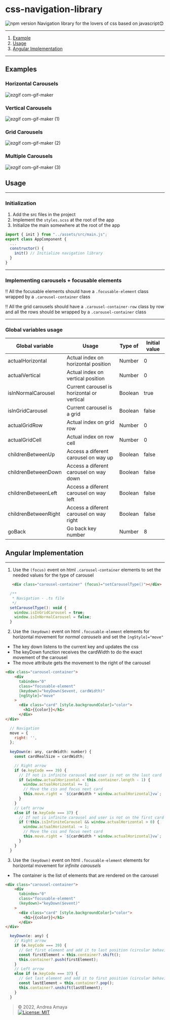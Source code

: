# css-navigation-library
![npm version](https://badge.fury.io/js/survey-monkey-streams.svg) Navigation library for the lovers of css based on javascript😊
***
1. [ Example ](#example)
2. [ Usage ](#usage)
3. [ Angular Implementation ](#angular)
***
<a name="example"></a>
## Examples
### Horizontal Carousels
![ezgif com-gif-maker](https://user-images.githubusercontent.com/28350445/155257425-66306587-74ab-4012-8ded-33bc7ad8c0e7.gif)

### Vertical Carousels
![ezgif com-gif-maker (1)](https://user-images.githubusercontent.com/28350445/155257444-aea99043-1a75-4f7f-a486-52ffa4be36fc.gif)

### Grid Carousels
![ezgif com-gif-maker (2)](https://user-images.githubusercontent.com/28350445/155257453-b5d8020d-06b7-4df6-aec1-bcb8c1c113fa.gif)

### Multiple Carousels
![ezgif com-gif-maker (3)](https://user-images.githubusercontent.com/28350445/155257455-5c23c639-b91d-4279-994b-fe9df9b687e5.gif)

<a name="usage"></a>
## Usage
***
### Initialization
1. Add the src files in the project
2. Implement the `styles.scss` at the root of the app
3. Initialize the main somewhere at the root of the app
````javascript
import { init } from "../assets/src/main.js";
export class AppComponent {
  ...
  constructor() {
    init() // Initialize navigation library
  }
}
````
***
### Implementing carousels + focusable elements
‼️ All the focusable elements should have a `.focusable-element` class wrapped by a `.carousel-container` class

‼️ All the grid carousels should have a `.carousel-container-row` class by row and all the rows should be wrapped by a `.carousel-container` class

***
### Global variables usage
Global variable  | Usage | Type of | Initial value
------------- | ------------- | -------------| -------------
actualHorizontal  | Actual index on horizontal position  | Number | 0
actualVertical  | Actual index on vertical position | Number | 0
isInNormalCarousel  | Current carousel is horizontal or vertical | Boolean | true
isInGridCarousel  | Current carousel is a grid | Boolean | false
actualGridRow  | Actual index on grid row  | Number | 0
actualGridCell  | Actual index on row cell  | Number | 0
childrenBetweenUp  | Access a diferent carousel on way up | Boolean | false
childrenBetweenDown  | Access a diferent carousel on way down | Boolean | false
childrenBetweenLeft  | Access a diferent carousel on way left | Boolean | false
childrenBetweenRight  | Access a diferent carousel on way right | Boolean | false
goBack  | Go back key number | Number | 8


<a name="angular"></a>
## Angular Implementation
***
1. Use the `(focus)` event on html `.carousel-container` elements to set the needed values for the type of carousel
```html
   <div class="carousel-container" (focus)="setCarouselType()"></div>
```

```javascript
  /**
   * Navigation - .ts file
   */
  setCarouselType(): void {
    window.isInGridCarousel = true;
    window.isInNormalCarousel = false;
  }
```
2. Use the `(keydown)` event on html `.focusable-element` elements for horizontal movement for *normal carousels* and set the `[ngStyle]="move"`
- The key down listens to the current key and updates the css
- The keyDown function receives the cardWidth to do the exact movement of the carousel
- The move attribute gets the movement to the right of the carousel
```html
<div class="carousel-container">
    <div
      tabindex="0"
      class="focusable-element"
      (keydown)="keyDown($event, cardWidth)"
      [ngStyle]="move"
    >
      <div class="card" [style.backgroundColor]="color">
        <h1>{{color}}</h1>
      </div>
</div>
```
```javascript
  // Navigation
  move = {
    right: '',
  };
  
  keyDown(e: any, cardWidth: number) {
    const cardRealSize = cardWidth;

    // Right arrow
    if (e.keyCode === 39) {
      // If not is infinite carousel and user is not on the last card
      if (window.actualHorizontal < this.container.length - 1) {
        window.actualHorizontal += 1;
        // Move the css and focus next card
        this.move.right = `${cardWidth * window.actualHorizontal}vw`;
      }
    }
    // Left arrow
    else if (e.keyCode === 37) {
      // If not is infinite carousel and user is not on the first card
      if (!this.isInfiniteCarousel && window.actualHorizontal > 0) {
        window.actualHorizontal -= 1;
        // Move the css and focus next card
        this.move.right = `${cardWidth * window.actualHorizontal}vw`;
      }
    }
  }
```
3.  Use the `(keydown)` event on html `.focusable-element` elements for horizontal movement for *infinite carousels*
- The container is the list of elements that are rendered on the carousel
```html
<div class="carousel-container">
    <div
      tabindex="0"
      class="focusable-element"
      (keydown)="keyDown($event)"
    >
      <div class="card" [style.backgroundColor]="color">
        <h1>{{color}}</h1>
      </div>
</div>
```
```javascript
  keyDown(e: any) {
    // Right arrow
    if (e.keyCode === 39) {
      // Get first element and add it to last position (circular behaviour)
      const firstElement = this.container?.shift();
      this.container?.push(firstElement);
    }
    // Left arrow
    else if (e.keyCode === 37) {
      // Get last element and add it to first position (circular behaviour)
      const lastElement = this.container?.pop();
      this.container?.unshift(lastElement);
    }
  }
```

> © 2022, Andrea Amaya  
[![License: MIT](https://img.shields.io/badge/License-MIT-yellow.svg)](https://opensource.org/licenses/MIT)
